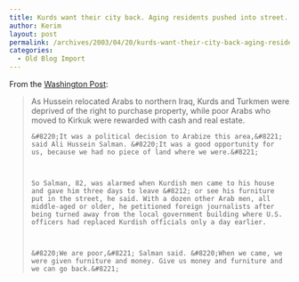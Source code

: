 ```yaml
---
title: Kurds want their city back. Aging residents pushed into street.
author: Kerim
layout: post
permalink: /archives/2003/04/20/kurds-want-their-city-back-aging-residents-pushed-into-street/
categories:
  - Old Blog Import
---
```

From the <a href="http://www.washingtonpost.com/ac2/wp-dyn/A19774-2003Apr13?language=printer" onclick="_gaq.push(['_trackEvent', 'outbound-article', 'http://www.washingtonpost.com/ac2/wp-dyn/A19774-2003Apr13?language=printer', 'Washington Post']);" >Washington Post</a>:


>   As Hussein relocated Arabs to northern Iraq, Kurds and Turkmen were deprived of the right to purchase property, while poor Arabs who moved to Kirkuk were rewarded with cash and real estate.  
>   
>   
>     &#8220;It was a political decision to Arabize this area,&#8221; said Ali Hussein Salman. &#8220;It was a good opportunity for us, because we had no piece of land where we were.&#8221;
>   
>   
>   
>     So Salman, 82, was alarmed when Kurdish men came to his house and gave him three days to leave &#8212; or see his furniture put in the street, he said. With a dozen other Arab men, all middle-aged or older, he petitioned foreign journalists after being turned away from the local government building where U.S. officers had replaced Kurdish officials only a day earlier.
>   
>   
>   
>     &#8220;We are poor,&#8221; Salman said. &#8220;When we came, we were given furniture and money. Give us money and furniture and we can go back.&#8221;
>   


